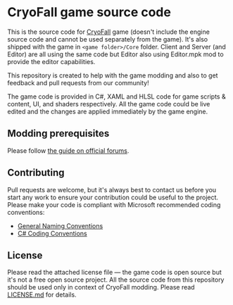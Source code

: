 CryoFall game source code
=============
This is the source code for [CryoFall](http://cryofall.com) game (doesn't include the engine source code and cannot be used separately from the game). It's also shipped with the game in `<game folder>/Core` folder. Client and Server (and Editor) are all using the same code but Editor also using Editor.mpk mod to provide the editor capabilities.

This repository is created to help with the game modding and also to get feedback and pull requests from our community!

The game code is provided in C#, XAML and HLSL code for game scripts & content, UI, and shaders respectively.
All the game code could be live edited and the changes are applied immediately by the game engine.

Modding prerequisites
-----
Please follow [the guide on official forums](http://forums.atomictorch.com/index.php?topic=1027.0).

Contributing
-----
Pull requests are welcome, but it's always best to contact us before you start any work to ensure your contribution could be useful to the project.
Please make your code is compliant with Microsoft recommended coding conventions:
* [General Naming Conventions](https://msdn.microsoft.com/en-us/library/ms229045%28v=vs.110%29.aspx) 
* [C# Coding Conventions](https://msdn.microsoft.com/en-us/library/ff926074.aspx)

License
-----
Please read the attached license file — the game code is open source but it's not a free open source project. All the source code from this repository should be used only in context of CryoFall modding. Please read [LICENSE.md](LICENSE.md) for details.
